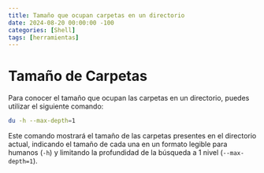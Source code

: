 ```yaml
---
title: Tamaño que ocupan carpetas en un directorio
date: 2024-08-20 00:00:00 -100
categories: [Shell]
tags: [herramientas]
---
```


# Tamaño de Carpetas

Para conocer el tamaño que ocupan las carpetas en un directorio, puedes utilizar el siguiente comando:

```bash
du -h --max-depth=1
```

Este comando mostrará el tamaño de las carpetas presentes en el directorio actual, indicando el tamaño de cada una en un formato legible para humanos (`-h`) y limitando la profundidad de la búsqueda a 1 nivel (`--max-depth=1`).
